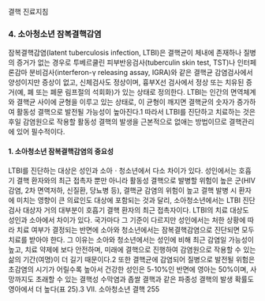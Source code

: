 결핵 진료지침
### 4. 소아청소년 잠복결핵감염
잠복결핵감염(latent tuberculosis infection, LTBI)은 결핵균이 체내에 존재하나 질병의 증거가 없는 경우로 투베르쿨린 피부반응검사(tuberculin skin test, TST)나 인터페론감마 분비검사(interferon-γ releasing assay, IGRA)와 같은 결핵균 감염검사에서 양성이지만 증상이 없고, 신체검사도 정상이며, 흉부X선 검사에서 정상 또는 치유된 증거(예, 폐 또는 폐문 림프절의 석회화)가 있는 상태로 정의한다. LTBI는 인간의 면역체계와 결핵균 사이에 균형을 이루고 있는 상태로, 이 균형이 깨지면 결핵균의 숫자가 증가하여 활동성 결핵으로 발전될 가능성이 높아진다.1 따라서 LTBI를 진단하고 치료하는 것은 후일 감염원으로 작용할 활동성 결핵의 발생을 근본적으로 없애는 방법이므로 결핵관리에 있어 필수적이다.

#### 1. 소아청소년 잠복결핵감염의 중요성
LTBI를 진단하는 대상은 성인과 소아ㆍ청소년에서 다소 차이가 있다. 성인에서는 호흡기 결핵 환자와의 최근 접촉자 뿐만 아니라 활동성 결핵으로 발병할 위험이 높은 군(HIV 감염, 2차 면역저하, 신질환, 당뇨병 등), 결핵균 감염의 위험이 높고 결핵 발병 시 환자에 미치는 영향이 큰 의료인도 대상에 포함되는 것과 달리, 소아청소년에서는 LTBI 진단 검사 대상자 거의 대부분이 호흡기 결핵 환자의 최근 접촉자이다.
LTBI의 치료 대상도 성인과 소아에서 차이가 있다. 국가마다 그 기준이 다르지만 성인에서는 처한 상황에 따라 치료 여부가 결정되는 반면에 소아와 청소년에서는 잠복결핵감염으로 진단되면 모두 치료를 받아야 한다. 그 이유는 소아와 청소년에서는 성인에 비해 최근 감염일 가능성이 높고, 치료 약제에 보다 안전하며, 미래에 결핵으로 진행하여 감염원으로 작용할 수 있는 삶의 기간(여명)이 더 길기 때문이다.2 또한 결핵균에 감염되어 질병으로 발전될 위험은 초감염의 시기가 어릴수록 높아서 건강한 성인은 5-10%인 반면에 영아는 50%이며, 사망까지도 초래할 수 있는 결핵성 수막염과 좁쌀 결핵과 같은 파종성 결핵의 발생 확률도 영아에서 더 높다(표 25).3
VII. 소아청소년 결핵 <PAGE>255